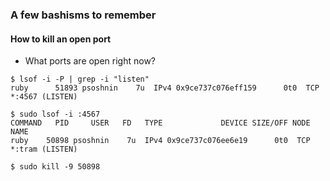 ### A few bashisms to remember

#### How to kill an open port

- What ports are open right now?

```
$ lsof -i -P | grep -i "listen"
ruby      51893 psoshnin    7u  IPv4 0x9ce737c076eff159      0t0  TCP *:4567 (LISTEN)
```

```
$ sudo lsof -i :4567
COMMAND   PID     USER   FD   TYPE             DEVICE SIZE/OFF NODE NAME
ruby    50898 psoshnin    7u  IPv4 0x9ce737c076ee6e19      0t0  TCP *:tram (LISTEN)
```

```
$ sudo kill -9 50898
```